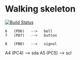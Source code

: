 # Walking skeleton

[![Build Status](https://travis-ci.org/raphaelmeyer/skeleton.svg?branch=master)](https://travis-ci.org/raphaelmeyer/skeleton/)



    6   (PD6)   -->   bell
    7   (PD7)   -->   button

    8   (PB0)   -->   signal

   A4   (PC4)   -->   sda
   A5   (PC5)   -->   scl
